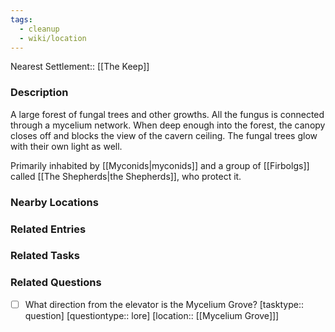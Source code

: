 ```yaml
---
tags:
  - cleanup
  - wiki/location
---
```


Nearest Settlement:: [[The Keep]]


### Description

A large forest of fungal trees and other growths. All the fungus is connected through a mycelium network. When deep enough into the forest, the canopy closes off and blocks the view of the cavern ceiling. The fungal trees glow with their own light as well.

Primarily inhabited by [[Myconids|myconids]] and a group of [[Firbolgs]] called [[The Shepherds|the Shepherds]], who protect it.


### Nearby Locations


### Related Entries


### Related Tasks

### Related Questions

- [ ] What direction from the elevator is the Mycelium Grove? [tasktype:: question] [questiontype:: lore] [location:: [[Mycelium Grove]]]